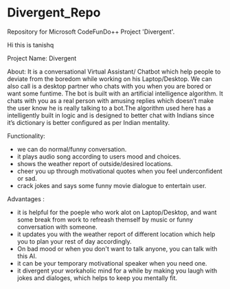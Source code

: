 # Divergent_Repo
Repository for Microsoft CodeFunDo++ Project 'Divergent'.

Hi this is tanishq

Project Name: Divergent

About: It is a conversational Virtual Assistant/ Chatbot which help people to deviate from the boredom while working on his Laptop/Desktop. We can also call is a desktop partner who chats with you when you are bored or want some funtime. The bot is built with an artificial intelligence algorithm. It chats with you as a real person with amusing replies which doesn’t make the user know he is really talking to a bot.The algorithm used here has a intelligently built in logic and is designed to better chat with Indians since it’s dictionary is better configured as per Indian mentality.

Functionality: 
  - we can do normal/funny conversation.
  - it plays audio song according to users mood and choices. 
  - shows the weather report of outside/desired locations.
  - cheer you up through motivational quotes when you feel underconfident or sad.
  - crack jokes and says some funny movie dialogue to entertain user.

Advantages :
  - it is helpful for the poeple who work alot on Laptop/Desktop, and want some break from work to refreash themself by music or funny   conversation with someone.
  - it updates you with the weather report of different location which help you to plan your rest of day accordingly.
  - On bad mood or when you don't want to talk anyone, you can talk with this AI.
  - it can be your temporary motivational speaker when you need one.
  - it divergent your workaholic mind for a while by making you laugh with jokes and dialoges, which helps to keep you mentally fit.
